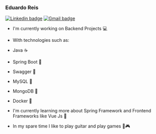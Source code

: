 ### Eduardo Reis
[![Linkedin badge](https://img.shields.io/badge/-Linkedin-blue?flat-square&logo=Linkedin&logoColor=white&link=https://www.linkedin.com/in/eduardo-dovigi-a97034158)](https://www.linkedin.com/in/eduardo-dovigi-a97034158)
[![Gmail badge](https://img.shields.io/badge/-Gmail-c14438?style=flat-square&logo=Gmail&logoColor=white&link=mailto:eduardodovigireis@gmail.com)](mailto:eduardodovigireis@gmail.com)
- I'm currently working on Backend Projects 💻
- With technologies such as:
- Java ☕
- Spring Boot 🍃
- Swagger 📃
- MySQL 🎲
- MongoDB 🌿
- Docker 🐳

- I'm currently learning more about Spring Framework and Frontend Frameworks like Vue Js 📖
- In my spare time I like to play guitar and play games 🎸🎮

